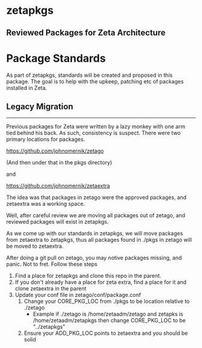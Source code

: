 # zetapkgs
Reviewed Packages for Zeta Architecture
-----------
# Package Standards
As part of zetapkgs, standards will be created and proposed in this package. The goal is to help with the upkeep, patching etc of packages installed in Zeta. 

## Legacy Migration
------------
Previous packages for Zeta were written by a lazy monkey with one arm tied behind his back. As such, consistency is suspect. There were two primary locations for packages. 


https://github.com/johnomernik/zetago

(And then under that in the pkgs directory)

and 

https://github.com/johnomernik/zetaextra

The idea was that packages in zetago were the approved packages, and zetaextra was a working space. 

Well, after careful review we are moving all packages out of zetago, and reviewed packages will exist in zetapkgs. 

As we come up with our standards in zetapkgs, we will move packages from zetaextra to zetapkgs, thus all packages found in ./pkgs in zetago will be moved to zetaextra. 

After doing a git pull on zetago, you may notive packages missing, and panic. Not to fret.  Follow these steps

1. Find a place for zetapkgs and clone this repo in the parent. 
2. If you don't already have a place for zeta extra, find a place for it and clone zetaextra in the parent
3. Update your conf file in zetago/conf/package.conf
   1. Change your CORE_PKG_LOC from ./pkgs to be location relative to ./zetago 
        - Example if ./zetago is /home/zetaadm/zetago and zetapks is /home/zetaadm/zetapkgs then change CORE_PKG_LOC to be "../zetapkgs"
   2. Ensure your ADD_PKG_LOC points to zetaextra and you should be solid 


 
